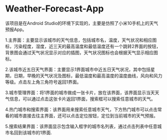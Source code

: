 # Weather-Forecast-App
该项目是在Android Studio的环境下实现的，主要是仿照了小米10手机上的天气预报App。

1.主界面：主要显示该城市的天气信息，包括城市名，温度，天气状况和相应图标，污染程度，湿度，近三天的最高温度和最低温度还有一个跳转2界面的按钮，背景图会通过天气状况显示对应的插图，天气状况图标也会根据天气显示相应图标。

2.该城市近五日天气界面：主要显示1界面城市中近五日天气状况，其中包括星期，日期，早晚的天气状况及图标，最低温度和最高温度的温度曲线，风向和风力等级。点击左上角三角符号返回1界面。

3.城市管理界面：将1界面的城市做成一张卡片，放在该界面，该界面显示当天天气信息，可以通过点击这张卡片返回1界面，搜索框可以搜索任意城市的天气。

4.热门城市和搜索界面：该界面用来搜索任意城市天气，下方热门城市可以点击常看的城市直接去往主界面，还可以点击定位按钮，定位到当前城市的天气预报。

5.搜索结果界面：该界面显示包含输入框字的城市名列表，通过点击列表中任意城市名回到该城市的1界面.
